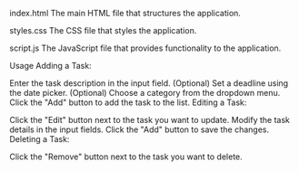 index.html
The main HTML file that structures the application.

styles.css
The CSS file that styles the application.

script.js
The JavaScript file that provides functionality to the application.

Usage
Adding a Task:

Enter the task description in the input field.
(Optional) Set a deadline using the date picker.
(Optional) Choose a category from the dropdown menu.
Click the "Add" button to add the task to the list.
Editing a Task:

Click the "Edit" button next to the task you want to update.
Modify the task details in the input fields.
Click the "Add" button to save the changes.
Deleting a Task:

Click the "Remove" button next to the task you want to delete.
